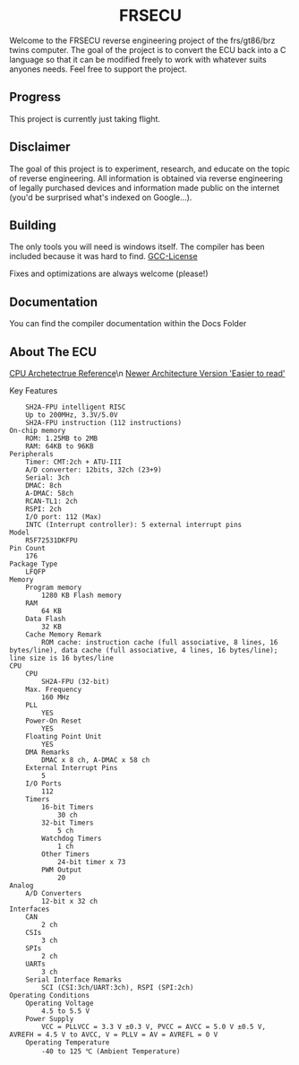 <h1 align="center">FRSECU</h1>

Welcome to the FRSECU reverse engineering project of the frs/gt86/brz twins computer. The goal of the project is to convert the ECU back into a C language so that it can be modified freely to work with whatever suits anyones needs. Feel free to support the project.

## Progress

This project is currently just taking flight.

## Disclaimer

The goal of this project is to experiment, research, and educate on the topic
of reverse engineering. All information is obtained via reverse engineering of
legally purchased devices and information made public on the internet
(you'd be surprised what's indexed on Google...).

## Building

The only tools you will need is windows itself. The compiler has been included because it was hard to find.
[GCC-License](https://gcc.gnu.org/onlinedocs/libstdc++/manual/license.html)

Fixes and optimizations are always welcome (please!)


## Documentation

You can find the compiler documentation within the Docs Folder

## About The ECU

[CPU Archetectrue Reference](https://www.renesas.com/us/en/doc/products/mpumcu/001/rej09b0051_sh2a.pdf)\n
[Newer Architecture Version 'Easier to read'](https://antime.kapsi.fi/sega/files/h12p0.pdf)

Key Features

	    SH2A-FPU intelligent RISC
        Up to 200MHz, 3.3V/5.0V
        SH2A-FPU instruction (112 instructions)
    On-chip memory
        ROM: 1.25MB to 2MB
        RAM: 64KB to 96KB
    Peripherals
        Timer: CMT:2ch + ATU-III
        A/D converter: 12bits, 32ch (23+9)
        Serial: 3ch
        DMAC: 8ch
        A-DMAC: 58ch
        RCAN-TL1: 2ch
        RSPI: 2ch
        I/O port: 112 (Max)
        INTC (Interrupt controller): 5 external interrupt pins
    Model
        R5F72531DKFPU
    Pin Count
        176
    Package Type
        LFQFP
    Memory
        Program memory
            1280 KB Flash memory
        RAM
            64 KB
        Data Flash
            32 KB
        Cache Memory Remark
            ROM cache: instruction cache (full associative, 8 lines, 16 bytes/line), data cache (full associative, 4 lines, 16 bytes/line); line size is 16 bytes/line
    CPU
        CPU
            SH2A-FPU (32-bit)
        Max. Frequency
            160 MHz
        PLL
            YES
        Power-On Reset
            YES
        Floating Point Unit
            YES
        DMA Remarks
            DMAC x 8 ch, A-DMAC x 58 ch
        External Interrupt Pins
            5
        I/O Ports
            112
        Timers
            16-bit Timers
                30 ch
            32-bit Timers
                5 ch
            Watchdog Timers
                1 ch
            Other Timers
                24-bit timer x 73
            PWM Output
                20
    Analog
        A/D Converters
            12-bit x 32 ch
    Interfaces
        CAN
            2 ch
        CSIs
            3 ch
        SPIs
            2 ch
        UARTs
            3 ch
        Serial Interface Remarks
            SCI (CSI:3ch/UART:3ch), RSPI (SPI:2ch)
    Operating Conditions
        Operating Voltage
            4.5 to 5.5 V
        Power Supply
            VCC = PLLVCC = 3.3 V ±0.3 V, PVCC = AVCC = 5.0 V ±0.5 V, AVREFH = 4.5 V to AVCC, V = PLLV = AV = AVREFL = 0 V
        Operating Temperature
            -40 to 125 ℃ (Ambient Temperature)
